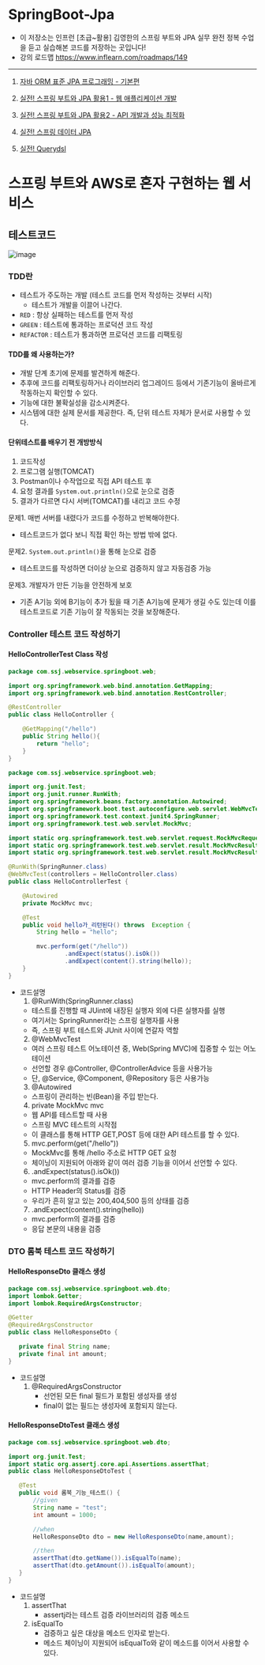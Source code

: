 # SpringBoot-Jpa
-  이 저장소는 인프런 [초급~활용] 김영한의 스프링 부트와 JPA 실무 완전 정복 수업을 듣고 실습해본 코드를 저장하는 곳입니다!
-  강의 로드맵 https://www.inflearn.com/roadmaps/149
---------------
1. [자바 ORM 표준 JPA 프로그래밍 - 기본편]()

2. [실전! 스프링 부트와 JPA 활용1 - 웹 애플리케이션 개발]()

3. [실전! 스프링 부트와 JPA 활용2 - API 개발과 성능 최적화]()

4. [실전! 스프링 데이터 JPA]()

5. [실전! Querydsl]()

# 스프링 부트와 AWS로 혼자 구현하는 웹 서비스
## 테스트코드
![image](https://user-images.githubusercontent.com/48196352/166220598-73e4a9bd-89a3-4cad-9930-5b97cfa61f6d.png)
### TDD란 
  - 테스트가 주도하는 개발 (테스트 코드를 먼저 작성하는 것부터 시작)
    - 테스트가 개발을 이끌어 나간다.
  - ```RED``` : 항상 실패하는 테스트를 먼저 작성
  - ```GREEN``` : 테스트에 통과하는 프로덕션 코드 작성
  - ```REFACTOR``` : 테스트가 통과하면 프로덕션 코드를 리팩토링

#### TDD를 왜 사용하는가?
- 개발 단계 초기에 문제를 발견하게 해준다.
- 추후에 코드를 리팩토링하거나 라이브러리 업그레이드 등에서 기존기능이 올바르게 작동하는지 확인할 수 있다.
- 기능에 대한 불확실성을 감소시켜준다.
- 시스템에 대한 실제 문서를 제공한다. 즉, 단위 테스트 자체가 문서로 사용할 수 있다.

#### 단위테스트를 배우기 전 개방방식
1. 코드작성
2. 프로그램 실행(TOMCAT)
3. Postman이나 수작업으로 직접 API 테스트 후
4. 요청 결과를 ```System.out.println()```으로 눈으로 검증
5. 결과가 다르면 다시 서버(TOMCAT)를 내리고 코드 수정


문제1. 매번 서버를 내렸다가 코드를 수정하고 반복해야한다.
- 테스트코드가 없다 보니 직접 확인 하는 방법 밖에 없다.

문제2. ```System.out.println()```을 통해 눈으로 검증
- 테스트코드를 작성하면 더이상 눈으로 검증하지 않고 자동검증 가능

문제3. 개발자가 만든 기능을 안전하게 보호
- 기존 A기능 외에 B기능이 추가 됬을 때 기존 A기능에 문제가 생길 수도 있는데 이를 테스트코드로 기존 기능이 잘 작동되는 것을 보장해준다.

### Controller 테스트 코드 작성하기
#### HelloControllerTest Class 작성

```java
package com.ssj.webservice.springboot.web;

import org.springframework.web.bind.annotation.GetMapping;
import org.springframework.web.bind.annotation.RestController;

@RestController
public class HelloController {

    @GetMapping("/hello")
    public String hello(){
        return "hello";
    }
}
```

```java
package com.ssj.webservice.springboot.web;

import org.junit.Test;
import org.junit.runner.RunWith;
import org.springframework.beans.factory.annotation.Autowired;
import org.springframework.boot.test.autoconfigure.web.servlet.WebMvcTest;
import org.springframework.test.context.junit4.SpringRunner;
import org.springframework.test.web.servlet.MockMvc;

import static org.springframework.test.web.servlet.request.MockMvcRequestBuilders.get;
import static org.springframework.test.web.servlet.result.MockMvcResultMatchers.content;
import static org.springframework.test.web.servlet.result.MockMvcResultMatchers.status;

@RunWith(SpringRunner.class)
@WebMvcTest(controllers = HelloController.class)
public class HelloControllerTest {

    @Autowired
    private MockMvc mvc;

    @Test
    public void hello가_리턴된다() throws  Exception {
        String hello = "hello";

        mvc.perform(get("/hello"))
                .andExpect(status().isOk())
                .andExpect(content().string(hello));
    }
}
```

- 코드설명
  1. @RunWith(SpringRunner.class)
  - 테스트를 진행할 때 JUint에 내장된 실행자 외에 다른 실행자를 실행
  - 여기서는 SpringRunner라는 스프링 실행자를 사용
  - 즉, 스프링 부트 테스트와 JUnit 사이에 연갈자 역할
  2. @WebMvcTest
  - 여러 스프링 테스트 어노테이션 중, Web(Spring MVC)에 집중할 수 있는 어노테이션
  - 선언할 경우 @Controller, @ControllerAdvice 등을 사용가능
  - 단, @Service, @Component, @Repository 등은 사용가능
  3. @Autowired
  - 스프링이 관리하는 빈(Bean)을 주입 받는다.
  4. private MockMvc mvc
  - 웹 API를 테스트할 때 사용
  - 스프링 MVC 테스트의 시작점
  - 이 클래스를 통해 HTTP GET,POST 등에 대한 API 테스트를 할 수 있다.
  5. mvc.perform(get("/hello"))
  - MockMvc를 통해 /hello 주소로 HTTP GET 요청
  - 체이닝이 지원되어 아래와 같이 여러 검증 기능을 이어서 선언할 수 있다.
  6. .andExpect(status().isOk())
  - mvc.perform의 결과를 검증
  - HTTP Header의 Status를 검증
  - 우리가 흔히 알고 있는 200,404,500 등의 상태를 검증
  7. .andExpect(content().string(hello))
  - mvc.perform의 결과를 검증
  - 응답 본문의 내용을 검증

### DTO 롬북 테스트 코드 작성하기
#### HelloResponseDto 클래스 생성
```java
package com.ssj.webservice.springboot.web.dto;
import lombok.Getter;
import lombok.RequiredArgsConstructor;

@Getter
@RequiredArgsConstructor
public class HelloResponseDto {

   private final String name;
   private final int amount;
}
```
- 코드설명
  1. @RequiredArgsConstructor
     - 선언된 모든 final 필드가 포함된 생성자를 생성
     - final이 없는 필드는 생성자에 포함되지 않는다.

#### HelloResponseDtoTest 클래스 생성
```java
package com.ssj.webservice.springboot.web.dto;

import org.junit.Test;
import static org.assertj.core.api.Assertions.assertThat;
public class HelloResponseDtoTest {

   @Test
   public void 롬북_기능_테스트() {
       //given
       String name = "test";
       int amount = 1000;

       //when
       HelloResponseDto dto = new HelloResponseDto(name,amount);

       //then
       assertThat(dto.getName()).isEqualTo(name);
       assertThat(dto.getAmount()).isEqualTo(amount);
   }
}
```

- 코드설명
  1. assertThat
     - assertj라는 테스트 검증 라이브러리의 검증 메소드
  2. isEqualTo
     - 검증하고 싶은 대상을 메소드 인자로 받는다.
     - 메소드 체이닝이 지원되어 isEqualTo와 같이 메소드를 이어서 사용할 수 있다.